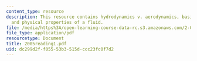 ```yaml
---
content_type: resource
description: This resource contains hydrodynamics v. aerodynamics, basic fluid properties,
  and physical properties of a fluid.
file: /media/https%3A/open-learning-course-data-rc.s3.amazonaws.com/2-016-hydrodynamics-13-012-fall-2005/dc299d2ff05553b3515dccc23fc0f7d2_2005reading1.pdf
file_type: application/pdf
resourcetype: Document
title: 2005reading1.pdf
uid: dc299d2f-f055-53b3-515d-ccc23fc0f7d2
---
```

